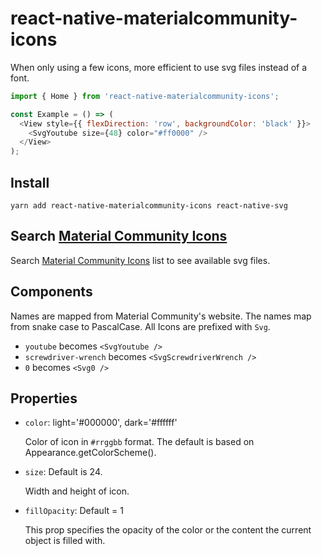 # react-native-materialcommunity-icons

When only using a few icons, more efficient to use svg files instead of a font.

```javascript
import { Home } from 'react-native-materialcommunity-icons';

const Example = () => (
  <View style={{ flexDirection: 'row', backgroundColor: 'black' }}>
    <SvgYoutube size={48} color="#ff0000" />
  </View>
);
```

## Install

`yarn add react-native-materialcommunity-icons react-native-svg`

## Search [Material Community Icons](https://materialdesignicons.com/)

Search [Material Community Icons](https://materialdesignicons.com/) list to see available svg files.

## Components

Names are mapped from Material Community's website. The names map from snake case to PascalCase. All Icons are prefixed with `Svg`.

- `youtube` becomes `<SvgYoutube />`
- `screwdriver-wrench` becomes `<SvgScrewdriverWrench />`
- `0` becomes `<Svg0 />`

## Properties

- `color`: light='#000000', dark='#ffffff'

  Color of icon in `#rrggbb` format. The default is based on Appearance.getColorScheme().

- `size`: Default is 24.

  Width and height of icon.

- `fillOpacity`: Default = 1

  This prop specifies the opacity of the color or the content the current object is filled with.
